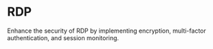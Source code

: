 # RDP
Enhance the security of RDP by implementing encryption, multi-factor authentication, and session monitoring.
